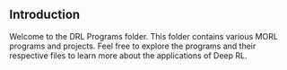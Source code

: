 ## Introduction


Welcome to the DRL Programs folder. This folder contains various MORL programs and projects.
Feel free to explore the programs and their respective files to learn more about the applications of Deep RL.
